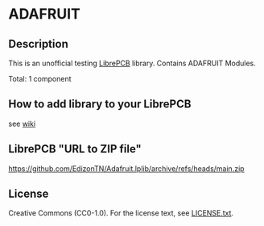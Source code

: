  # ADAFRUIT

## Description

This is an unofficial testing [LibrePCB](https://librepcb.org) library.
Contains ADAFRUIT Modules.

Total: 1 component


## How to add library to your LibrePCB
see [wiki](../../wiki/)


## LibrePCB "URL to ZIP file"
https://github.com/EdizonTN/Adafruit.lplib/archive/refs/heads/main.zip


## License
Creative Commons (CC0-1.0). For the license text, see [LICENSE.txt](LICENSE.txt).

